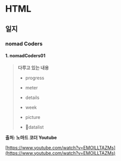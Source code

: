 # HTML

## 일지

### nomad Coders

#### 1. nomadCoders01

> **다루고 있는 내용**
>
> - progress
> 
> - meter
>
> - details
>
> - week
>
> - picture
>
> - :star2:datalist
>

**출처: 노마드 코더 Youtube**

[https://www.youtube.com/watch?v=EMOlLLTAZMs](https://www.youtube.com/watch?v=EMOlLLTAZMs)


